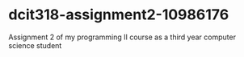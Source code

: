 # dcit318-assignment2-10986176
Assignment 2 of my programming II course as a third year computer science student
